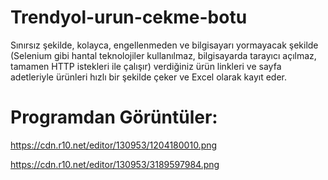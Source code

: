 # Trendyol-urun-cekme-botu

 Sınırsız şekilde, kolayca, engellenmeden ve bilgisayarı yormayacak şekilde (Selenium gibi hantal teknolojiler kullanılmaz, bilgisayarda tarayıcı açılmaz, tamamen HTTP istekleri ile çalışır) verdiğiniz ürün linkleri ve sayfa adetleriyle ürünleri hızlı bir şekilde çeker ve Excel olarak kayıt eder.
 
 # Programdan Görüntüler:
 
 https://cdn.r10.net/editor/130953/1204180010.png
 
 https://cdn.r10.net/editor/130953/3189597984.png
